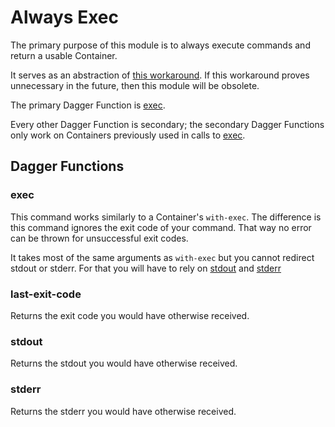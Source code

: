 # Always Exec

The primary purpose of this module is to always execute commands and return a usable Container.

It serves as an abstraction of [this workaround](https://docs.dagger.io/cookbook/#continue-using-a-container-after-command-execution-fails).
If this workaround proves unnecessary in the future, then this module will be obsolete.

The primary Dagger Function is [exec](#exec).

Every other Dagger Function is secondary;
the secondary Dagger Functions only work on Containers previously used in calls to [exec](#exec).

## Dagger Functions

### exec

This command works similarly to a Container's `with-exec`.
The difference is this command ignores the exit code of your command.
That way no error can be thrown for unsuccessful exit codes.

It takes most of the same arguments as `with-exec` but you cannot redirect stdout or stderr.
For that you will have to rely on [stdout](#stdout) and [stderr](#stderr)

### last-exit-code

Returns the exit code you would have otherwise received.

### stdout

Returns the stdout you would have otherwise received.

### stderr

Returns the stderr you would have otherwise received.
